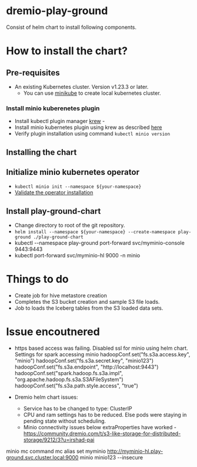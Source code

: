 # dremio-play-ground
Consist of helm chart to install following components.

# How to install the chart?

## Pre-requisites
* An existing Kubernetes cluster. Version v1.23.3 or later.
    * You can use [minikube](https://minikube.sigs.k8s.io/docs/start/) to create local kubernetes cluster.
### Install minio kuberenetes plugin
* Install kubectl plugin manager [krew](https://krew.sigs.k8s.io/docs/user-guide/setup/install/) - 
* Install minio kubernetes plugin using krew as described [here](https://min.io/docs/minio/kubernetes/upstream/operations/installation.html#install-the-minio-kubernetes-plugin)
* Verify plugin installation using command `kubectl minio version`


## Installing the chart
## Initialize minio kubernetes operator
* `kubectl minio init --namespace ${your-namespace}` 
* [Validate the operator installation](https://min.io/docs/minio/kubernetes/upstream/operations/installation.html#validate-the-operator-installation) 
## Install play-ground-chart
* Change directory to root of the git repository.
* `helm install --namespace ${your-namespace} --create-namespace play-ground ./play-ground-chart`
* kubectl --namespace play-ground port-forward svc/myminio-console 9443:9443
* kubectl port-forward svc/myminio-hl 9000 -n minio


# Things to do
* Create job for hive metastore creation
* Completes the S3 bucket creation and sample S3 file loads.
* Job to loads the Iceberg tables from the S3 loaded data sets.
# Issue encoutnered 
* https based access was failing. Disabled ssl for minio using helm chart.
Settings for spark accessing minio
    hadoopConf.set("fs.s3a.access.key", "minio")
    hadoopConf.set("fs.s3a.secret.key", "minio123")
    hadoopConf.set("fs.s3a.endpoint", "http://localhost:9443")
    hadoopConf.set("spark.hadoop.fs.s3a.impl", "org.apache.hadoop.fs.s3a.S3AFileSystem")
    hadoopConf.set("fs.s3a.path.style.access", "true")
* Dremio helm chart issues:

    * Service has to be changed to type: ClusterIP
    * CPU and ram settings has to be reduced. Else pods were staying in pending state without scheduling.
    * Minio connectivity issues below extraProperties have worked - https://community.dremio.com/t/s3-like-storage-for-distributed-storage/9212/3?u=irshad-pai

minio mc command
mc alias set myminio http://myminio-hl.play-ground.svc.cluster.local:9000 minio minio123 --insecure

